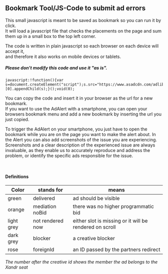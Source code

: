## Bookmark Tool/JS-Code to submit ad errors

This small javascript is meant to be saved as bookmark so you can run it by click.  
It will load a javascript file that checks the placements on the page and sum them up in a small box to the top left corner.  

The code is written in plain javascript so each browser on each device will accept it,  
and therefore it also works on mobile devices or tablets.

##### Please don't modify this code and use it "as is".

```
javascript:!function(){var s=document.createElement("script");s.src="https://www.asadcdn.com/adlib/extensions/adalert.js",document.getElementsByTagName("head")[0].appendChild(s);}();void(0);
```

You can copy the code and insert it in your browser as the url for a new bookmark.  
If you want to use the AdAlert with a smartphone, you can open your browsers bookmark menu and add a new bookmark by inserting the url you just copied.

To trigger the AdAlert on your smartphone, you just have to open the bookmark while you are on the page you want to make the alert about.
In the Alert you can also add screenshots of the issue you are experiencing. Screenshots and a clear description of the experienced issue are always invaluable, as they enable us to accurately reproduce and address the problem, or identify the specific ads responsible for the issue.

<br />

#### Definitions

Color | stands for | means
--- | --- | ---
green | delivered | ad should be visible
orange | mediation noBid | there was no higher programmatic bid
light grey | not rendered now | either slot is missing or it will be rendered on scroll
dark grey | blocker | a creative blocker
rose | foreignId | an ID passed by the partners redirect

_The number after the creative id shows the member the ad belongs to the Xandr seat_


